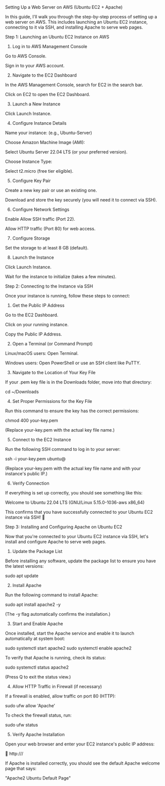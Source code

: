Setting Up a Web Server on AWS (Ubuntu EC2 + Apache)

In this guide, I'll walk you through the step-by-step process of setting up a web server on AWS. This includes launching an Ubuntu EC2 instance, connecting to it via SSH, and installing Apache to serve web pages.

Step 1: Launching an Ubuntu EC2 Instance on AWS

1. Log in to AWS Management Console

Go to AWS Console.

Sign in to your AWS account.

2. Navigate to the EC2 Dashboard

In the AWS Management Console, search for EC2 in the search bar.

Click on EC2 to open the EC2 Dashboard.

3. Launch a New Instance

Click Launch Instance.

4. Configure Instance Details

Name your instance: (e.g., Ubuntu-Server)

Choose Amazon Machine Image (AMI):

Select Ubuntu Server 22.04 LTS (or your preferred version).

Choose Instance Type:

Select t2.micro (free tier eligible).

5. Configure Key Pair

Create a new key pair or use an existing one.

Download and store the key securely (you will need it to connect via SSH).

6. Configure Network Settings

Enable Allow SSH traffic (Port 22).

Allow HTTP traffic (Port 80) for web access.

7. Configure Storage

Set the storage to at least 8 GB (default).

8. Launch the Instance

Click Launch Instance.

Wait for the instance to initialize (takes a few minutes).

Step 2: Connecting to the Instance via SSH

Once your instance is running, follow these steps to connect:

1. Get the Public IP Address

Go to the EC2 Dashboard.

Click on your running instance.

Copy the Public IP Address.

2. Open a Terminal (or Command Prompt)

Linux/macOS users: Open Terminal.

Windows users: Open PowerShell or use an SSH client like PuTTY.

3. Navigate to the Location of Your Key File

If your .pem key file is in the Downloads folder, move into that directory:

cd ~/Downloads

4. Set Proper Permissions for the Key File

Run this command to ensure the key has the correct permissions:

chmod 400 your-key.pem

(Replace your-key.pem with the actual key file name.)

5. Connect to the EC2 Instance

Run the following SSH command to log in to your server:

ssh -i your-key.pem ubuntu@<Public-IP>

(Replace your-key.pem with the actual key file name and <Public-IP> with your instance's public IP.)

6. Verify Connection

If everything is set up correctly, you should see something like this:

Welcome to Ubuntu 22.04 LTS (GNU/Linux 5.15.0-1036-aws x86_64)

This confirms that you have successfully connected to your Ubuntu EC2 instance via SSH! 🎉

Step 3: Installing and Configuring Apache on Ubuntu EC2

Now that you're connected to your Ubuntu EC2 instance via SSH, let's install and configure Apache to serve web pages.

1. Update the Package List

Before installing any software, update the package list to ensure you have the latest versions:

sudo apt update

2. Install Apache

Run the following command to install Apache:

sudo apt install apache2 -y

(The -y flag automatically confirms the installation.)

3. Start and Enable Apache

Once installed, start the Apache service and enable it to launch automatically at system boot:

sudo systemctl start apache2
sudo systemctl enable apache2

To verify that Apache is running, check its status:

sudo systemctl status apache2

(Press Q to exit the status view.)

4. Allow HTTP Traffic in Firewall (if necessary)

If a firewall is enabled, allow traffic on port 80 (HTTP):

sudo ufw allow 'Apache'

To check the firewall status, run:

sudo ufw status

5. Verify Apache Installation

Open your web browser and enter your EC2 instance's public IP address:

🔗 http://<Public-IP>/

If Apache is installed correctly, you should see the default Apache welcome page that says:

"Apache2 Ubuntu Default Page"